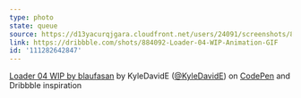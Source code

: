 ```yaml
---
type: photo
state: queue
source: https://d13yacurqjgara.cloudfront.net/users/24091/screenshots/884092/loader4.gif
link: https://dribbble.com/shots/884092-Loader-04-WIP-Animation-GIF
id: '111282642847'
---
```

<p data-height="332" data-theme-id="51" data-slug-hash="jEmENj" data-default-tab="result" data-user="KyleDavidE" class='codepen'><a href='http://codepen.io/KyleDavidE/pen/jEmENj/'>Loader 04 WIP by blaufasan</a> by KyleDavidE (<a href='http://codepen.io/KyleDavidE'>@KyleDavidE</a>) on <a href='http://codepen.io'>CodePen</a> and Dribbble inspiration</p>
